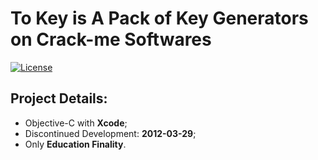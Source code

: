 # To Key is A Pack of Key Generators on Crack-me Softwares
[![License](https://img.shields.io/github/license/rios0rios0/To-Key.svg)](https://github.com/rios0rios0/To-Key/blob/master/LICENSE)

## Project Details:
- Objective-C with __Xcode__;
- Discontinued Development: __2012-03-29__;
- Only __Education Finality__.
